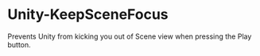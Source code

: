 # Unity-KeepSceneFocus
Prevents Unity from kicking you out of Scene view when pressing the Play button.
